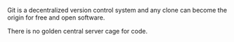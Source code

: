 Git is a decentralized version control system and any clone can become the origin for free and open software.

There is no golden central server cage for code.

